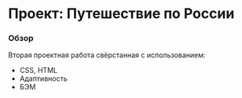 # Проект: Путешествие по России

### Обзор

Вторая проектная работа свёрстанная с использованием:

- CSS, HTML
- Адаптивность
- БЭМ
